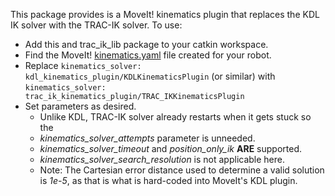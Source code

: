 This package provides is a MoveIt! kinematics plugin that replaces the KDL IK
solver with the TRAC-IK solver.  To use:

- Add this and trac_ik_lib package to your catkin workspace.
- Find the MoveIt! [kinematics.yaml](http://docs.ros.org/indigo/api/pr2_moveit_tutorials/html/kinematics/src/doc/kinematics_configuration.html) file created for your robot.
- Replace
```kinematics_solver: kdl_kinematics_plugin/KDLKinematicsPlugin```
(or similar) with
```kinematics_solver: trac_ik_kinematics_plugin/TRAC_IKKinematicsPlugin```
- Set parameters as desired.   
   - Unlike KDL, TRAC-IK solver already restarts when it gets stuck so the
   - _kinematics\_solver\_attempts_ parameter is unneeded.
   - _kinematics\_solver\_timeout_ and _position\_only\_ik_ **ARE** supported.  
   - _kinematics\_solver\_search\_resolution_ is not applicable here.  
   - Note: The Cartesian error distance used to determine a valid solution is _1e-5_, as that is what is hard-coded into MoveIt's KDL plugin.

